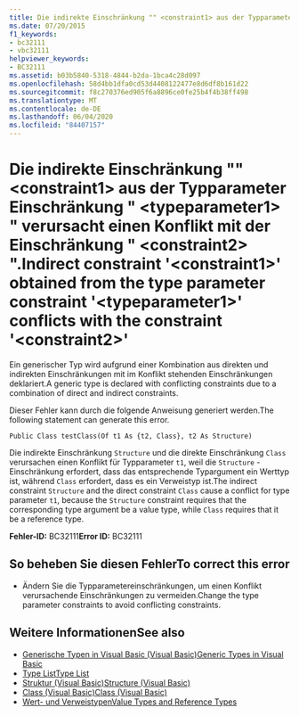```yaml
---
title: Die indirekte Einschränkung "" <constraint1> aus der Typparameter Einschränkung " <typeparameter1> " verursacht einen Konflikt mit der Einschränkung " <constraint2> ".
ms.date: 07/20/2015
f1_keywords:
- bc32111
- vbc32111
helpviewer_keywords:
- BC32111
ms.assetid: b03b5840-5318-4844-b2da-1bca4c28d097
ms.openlocfilehash: 58d4bb1dfa0cd53d4408122477e8d6df8b161d22
ms.sourcegitcommit: f8c270376ed905f6a8896ce0fe25b4f4b38ff498
ms.translationtype: MT
ms.contentlocale: de-DE
ms.lasthandoff: 06/04/2020
ms.locfileid: "84407157"
---
```

# <a name="indirect-constraint-constraint1-obtained-from-the-type-parameter-constraint-typeparameter1-conflicts-with-the-constraint-constraint2"></a><span data-ttu-id="4d9e0-102">Die indirekte Einschränkung "" \<constraint1> aus der Typparameter Einschränkung " \<typeparameter1> " verursacht einen Konflikt mit der Einschränkung " \<constraint2> ".</span><span class="sxs-lookup"><span data-stu-id="4d9e0-102">Indirect constraint '\<constraint1>' obtained from the type parameter constraint '\<typeparameter1>' conflicts with the constraint '\<constraint2>'</span></span>
<span data-ttu-id="4d9e0-103">Ein generischer Typ wird aufgrund einer Kombination aus direkten und indirekten Einschränkungen mit im Konflikt stehenden Einschränkungen deklariert.</span><span class="sxs-lookup"><span data-stu-id="4d9e0-103">A generic type is declared with conflicting constraints due to a combination of direct and indirect constraints.</span></span>  
  
 <span data-ttu-id="4d9e0-104">Dieser Fehler kann durch die folgende Anweisung generiert werden.</span><span class="sxs-lookup"><span data-stu-id="4d9e0-104">The following statement can generate this error.</span></span>  
  
 `Public Class testClass(Of t1 As {t2, Class}, t2 As Structure)`  
  
 <span data-ttu-id="4d9e0-105">Die indirekte Einschränkung `Structure` und die direkte Einschränkung `Class` verursachen einen Konflikt für Typparameter `t1`, weil die `Structure` -Einschränkung erfordert, dass das entsprechende Typargument ein Werttyp ist, während `Class` erfordert, dass es ein Verweistyp ist.</span><span class="sxs-lookup"><span data-stu-id="4d9e0-105">The indirect constraint `Structure` and the direct constraint `Class` cause a conflict for type parameter `t1`, because the `Structure` constraint requires that the corresponding type argument be a value type, while `Class` requires that it be a reference type.</span></span>  
  
 <span data-ttu-id="4d9e0-106">**Fehler-ID:** BC32111</span><span class="sxs-lookup"><span data-stu-id="4d9e0-106">**Error ID:** BC32111</span></span>  
  
## <a name="to-correct-this-error"></a><span data-ttu-id="4d9e0-107">So beheben Sie diesen Fehler</span><span class="sxs-lookup"><span data-stu-id="4d9e0-107">To correct this error</span></span>  
  
- <span data-ttu-id="4d9e0-108">Ändern Sie die Typparametereinschränkungen, um einen Konflikt verursachende Einschränkungen zu vermeiden.</span><span class="sxs-lookup"><span data-stu-id="4d9e0-108">Change the type parameter constraints to avoid conflicting constraints.</span></span>  
  
## <a name="see-also"></a><span data-ttu-id="4d9e0-109">Weitere Informationen</span><span class="sxs-lookup"><span data-stu-id="4d9e0-109">See also</span></span>

- [<span data-ttu-id="4d9e0-110">Generische Typen in Visual Basic (Visual Basic)</span><span class="sxs-lookup"><span data-stu-id="4d9e0-110">Generic Types in Visual Basic</span></span>](../programming-guide/language-features/data-types/generic-types.md)
- [<span data-ttu-id="4d9e0-111">Type List</span><span class="sxs-lookup"><span data-stu-id="4d9e0-111">Type List</span></span>](../language-reference/statements/type-list.md)
- [<span data-ttu-id="4d9e0-112">Struktur (Visual Basic)</span><span class="sxs-lookup"><span data-stu-id="4d9e0-112">Structure (Visual Basic)</span></span>](../language-reference/statements/structure-statement.md)
- [<span data-ttu-id="4d9e0-113">Class (Visual Basic)</span><span class="sxs-lookup"><span data-stu-id="4d9e0-113">Class (Visual Basic)</span></span>](../language-reference/statements/class-statement.md)
- [<span data-ttu-id="4d9e0-114">Wert- und Verweistypen</span><span class="sxs-lookup"><span data-stu-id="4d9e0-114">Value Types and Reference Types</span></span>](../programming-guide/language-features/data-types/value-types-and-reference-types.md)
